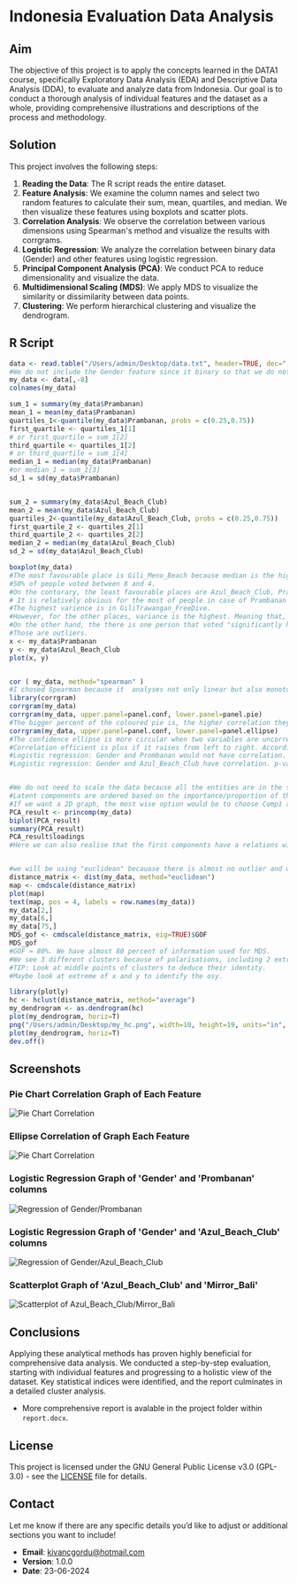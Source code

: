 # Indonesia Evaluation Data Analysis

## Aim
The objective of this project is to apply the concepts learned in the DATA1 course, specifically Exploratory Data Analysis (EDA) and Descriptive Data Analysis (DDA), to evaluate and analyze data from Indonesia. Our goal is to conduct a thorough analysis of individual features and the dataset as a whole, providing comprehensive illustrations and descriptions of the process and methodology.

## Solution
This project involves the following steps:

1. **Reading the Data**: The R script reads the entire dataset.
2. **Feature Analysis**: We examine the column names and select two random features to calculate their sum, mean, quartiles, and median. We then visualize these features using boxplots and scatter plots.
3. **Correlation Analysis**: We observe the correlation between various dimensions using Spearman's method and visualize the results with corrgrams.
4. **Logistic Regression**: We analyze the correlation between binary data (Gender) and other features using logistic regression.
5. **Principal Component Analysis (PCA)**: We conduct PCA to reduce dimensionality and visualize the data.
6. **Multidimensional Scaling (MDS)**: We apply MDS to visualize the similarity or dissimilarity between data points.
7. **Clustering**: We perform hierarchical clustering and visualize the dendrogram.

## R Script
```R
data <- read.table("/Users/admin/Desktop/data.txt", header=TRUE, dec=",", sep="\t", row.names=1)
#We do not include the Gender feature since it binary so that we do not complicate the calculations.
my_data <- data[,-8]
colnames(my_data)

sum_1 = summary(my_data$Prambanan)
mean_1 = mean(my_data$Prambanan)
quartiles_1<-quantile(my_data$Prambanan, probs = c(0.25,0.75))
first_quartile <- quartiles_1[1]
# or first_quartile = sum_1[2]
third_quartile <- quartiles_1[2]
# or third_quartile = sum_1[4]
median_1 = median(my_data$Prambanan)
#or median_1 = sum_1[3]
sd_1 = sd(my_data$Prambanan)


sum_2 = summary(my_data$Azul_Beach_Club)
mean_2 = mean(my_data$Azul_Beach_Club)
quartiles_2<-quantile(my_data$Azul_Beach_Club, probs = c(0.25,0.75))
first_quartile_2 <- quartiles_2[1]
third_quartile_2 <- quartiles_2[2]
median_2 = median(my_data$Azul_Beach_Club)
sd_2 = sd(my_data$Azul_Beach_Club)

boxplot(my_data)
#The most favourable place is Gili_Meno_Beach because median is the highest, 6.
#50% of people voted between 8 and 4.
#On the contorary, the least favourable places are Azul_Beach_Club, Prambanan and GiliTrawangan_FreeDive with 2.
# It is relatively obvious for the most of people in case of Prambanan since the scale is from ~1.5 to 4.
#The highest varience is in GiliTrawangan_FreeDive.
#However, for the other places, variance is the highest. Meaning that, there is not a significant agreement among people voted.
#On the other hand, the there is one person that voted "significantly high" that we can see as 10 and 9 in Bali_Safari and Prambanan respectively.
#Those are outliers.
x <- my_data$Prambanan
y <- my_data$Azul_Beach_Club
plot(x, y)


cor ( my_data, method="spearman" )
#I chosed Spearman because it  analyses not only linear but also monotone vector based on rankings.
library(corrgram)
corrgram(my_data)
corrgram(my_data, upper.panel=panel.conf, lower.panel=panel.pie)
#The bigger percent of the coloured pie is, the higher correlation they have.
corrgram(my_data, upper.panel=panel.conf, lower.panel=panel.ellipse)
#The confidence ellipse is more circular when two variables are uncorrelated.
#Correlation efficient is plus if it raises from left to right. Accordingly, if it is negative it descends from left to right.
#Logistic regression: Gender and Prombanan would not have correlation. p-value ≈ 0.682135 so p-value>5%
#Logistic regression: Gender and Azul_Beach_Club have correlation. p-value ≈ 0.005184 so p-value>5%


#We do not need to scale the data because all the entities are in the same scale.
#Latent components are ordered based on the importance/proportion of their variance.
#If we want a 2D graph, the most wise option would be to choose Comp1 and Comp2 with approximately 85% of Cumulative Proportion.
PCA_result <- princomp(my_data)
biplot(PCA_result)
summary(PCA_result)
PCA_result$loadings
#Here we can also realise that the first components have a relations with each of the features.


#we will be using "euclidean" becauase there is almost no outlier and we do not care how different is the distribution of the entities.
distance_matrix <- dist(my_data, method="euclidean")
map <- cmdscale(distance_matrix)
plot(map)
text(map, pos = 4, labels = row.names(my_data))
my_data[2,]
my_data[6,]
my_data[75,]
MDS_gof <- cmdscale(distance_matrix, eig=TRUE)$GOF
MDS_gof
#GOF ≈ 80%. We have almost 80 percent of information used for MDS.
#We see 3 different clusters because of polarisations, including 2 extremes.
#TIP: Look at middle points of clusters to deduce their identity.
#Maybe look at extreme of x and y to identify the osy.

library(plotly)
hc <- hclust(distance_matrix, method="average")
my_dendrogram <- as.dendrogram(hc)
plot(my_dendrogram, horiz=T)
png("/Users/admin/Desktop/my_hc.png", width=10, height=19, units="in", res=600)
plot(my_dendrogram, horiz=T)
dev.off()
```

## Screenshots
### Pie Chart Correlation Graph of Each Feature
![Pie Chart Correlation](/screenshots/correlation1.png?raw=true)

### Ellipse Correlation of Graph Each Feature
![Pie Chart Correlation](/screenshots/correlation2.png?raw=true)

### Logistic Regression Graph of 'Gender' and 'Prombanan' columns
![Regression of Gender/Prombanan](/screenshots/regression1.png?raw=true)

### Logistic Regression Graph of 'Gender' and 'Azul_Beach_Club' columns
![Regression of Gender/Azul_Beach_Club](/screenshots/regression2.png?raw=true)

### Scatterplot Graph of 'Azul_Beach_Club' and 'Mirror_Bali'
![Scatterplot of Azul_Beach_Club/Mirror_Bali](/screenshots/scatterplot.png?raw=true)

## Conclusions
Applying these analytical methods has proven highly beneficial for comprehensive data analysis. We conducted a step-by-step evaluation, starting with individual features and progressing to a holistic view of the dataset. Key statistical indices were identified, and the report culminates in a detailed cluster analysis.

* More comprehensive report is avalable in the project folder within `report.docx`.

## License

This project is licensed under the GNU General Public License v3.0 (GPL-3.0) - see the [LICENSE](https://github.com/kivanc57/R_explanatory_analysis/blob/main/LICENSE) file for details.



## Contact
Let me know if there are any specific details you’d like to adjust or additional sections you want to include!  
* **Email**: kivancgordu@hotmail.com
* **Version**: 1.0.0
* **Date**: 23-06-2024


